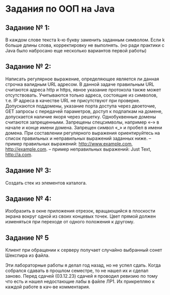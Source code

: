# Задания по ООП на Java
## Задание № 1:
В каждом слове текста k-ю букву заменить заданным символом. Если k больше длины слова, корректировку не выполнять.
(но ради практики с Java было набросано еще несколько вариантов первой работы) 

## Задание № 2:
Написать регулярное выражение, определяющее является ли данная строчка валидным URL адресом. В данной задаче правильным URL считаются адреса http и https, явное указание протокола также может отсутствовать. Учитываются только адреса, состоящие из символов, т.е. IP адреса в качестве URL не присутствуют при проверке. Допускаются поддомены, указание порта доступа через двоеточие, GET запросы с передачей параметров, доступ к подпапкам на домене, допускается наличие якоря через решетку. Однобуквенные домены считаются запрещенными. Запрещены спецсимволы, например «–» в начале и конце имени домена. Запрещен символ «_» и пробел в имени домена. При составлении регулярного выражения ориентируйтесь на список правильных и неправильных выражений заданных ниже.
– пример правильных выражений: http://www.example.com, http://example.com.
– пример неправильных выражений: Just Text, http://a.com.


## Задание № 3:
Создать стек из элементов каталога.


## Задание № 4:
Изобразить в окне приложения отрезок, вращающийся в плоскости экрана вокруг одной из своих концевых точек. Цвет прямой должен изменяться при переходе от одного положения к другому.


## Задание № 5
Клиент при обращении к серверу получает случайно выбранный сонет Шекспира из файла.

Эти лабораторные работы я делал год назад, но не успел сдать. Когда собрался сдавать в прошлом семестре, то не нашел их и сделал заново. Перед сдачей (03.12.23) сдачей я проводил ревизию по тому что есть и нашел недостающие лабы в файле ЛР1. Их прикрепляю к каждой работе в кач-ве комментария.
